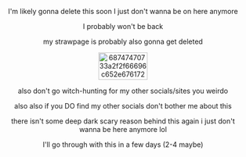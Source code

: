 <p align="center">
I'm likely gonna delete this soon I just don't wanna be on here anymore

<p align="center">
I probably won't be back

<p align="center">
my strawpage is probably also gonna get deleted

<p align="center">
<img width="100" height="56" alt="68747470733a2f2f66696c652e67617264656e2f5a7663392d5f426b476c3438674153742f74756d626c725f33623663373030313964663365376530326530666462646162323236383132325f64386662373230635f3130302e706e67" src="https://github.com/user-attachments/assets/161928b1-138d-4d4d-a269-b9717504def7" />

<p align="center">
also don't go witch-hunting for my other socials/sites you weirdo

<p align="center">
also also if you DO find my other socials don't bother me about this

<p align="center">
there isn't some deep dark scary reason behind this again i just don't wanna be here anymore lol

<p align="center">
I'll go through with this in a few days (2-4 maybe)
